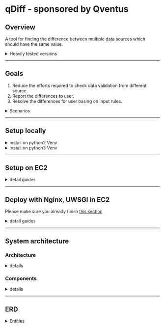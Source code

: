 # qDiff - sponsored by Qventus
## Overview
A tool for finding the difference between multiple data sources which should have the same value.

<details><summary> Heavily tested versions
</summary>

|Django     | Python 2  | Python 3  |
| --------- | ----------| --------- |
| 1.11.15   |     V     |           |
| 2.0.5     |           |     V     |

</details>

---
## Goals
1. Reduce the efforts required to check data validation from different source.
1. Report the differences to user.
1. Resolve the differences for user basing on input rules.

<details><summary>Scenarios
</summary>

* Comparing tables within same database
* Comparing tables from different databases
* Comparing tables with different range of data within same/different database
* Comparing table and CSV file
* Comparing unordered CSV file and database 
</details>

---
## Setup locally
<details><summary> install on python2 Venv
</summary>

### One-time setup on Mac
in these steps, the bold and italic sentences are the commands for terminal

1. install brew
    ```
    sudo xcodebuild -license
    /usr/bin/ruby -e "$(curl -fsSL https://raw.githubusercontent.com/Homebrew/install/master/install)"
    ```
1. install mysql via brew
    ```
    brew install mysql
    ```

1. start mysql
    ```
    brew services start mysql
    ```

1. install rabbitmq 
    ```
    brew install rabbitmq
    ```

1. start rabbitmq
    ```
    /usr/local/sbin/rabbitmq-server -detached
    ```

1. pull the source code
    ```
    cd ~
    git clone https://github.com/analyticsMD/datadiff.git
    ```

1. create virtual environment p2env for qdiff
    ```
    cd datadiff
    python -m venv p2env
    ```

1. activate the virtual environment 
    ```
    source p2env/bin/activate
    ```

1. install dependency for qdiff
    ```
    pip install -r requirements.txt
    ```

1. create database 
    ```
    mysql -uroot -p
    CREATE DATABASE qdiff;
    exit;
    ```

1. init tables in the database
    ```
    python manage.py makemigrations
    python manage.py migrate
    ```

1. start Celery workers
    ```
    celery -A qdiff worker -l info --detach
    ```

1. do a test for sanity check
    ```
    python manage.py test
    ```

1. run the server for demo!!
    ```
    python manage.py runserver
    ```

1. check URL http://127.0.0.1:8000/

### Consecutive runs
After you restart your device, you only need to do the following to launch Qdiff

1. start rabbitmq server
    ```
    /usr/local/sbin/rabbitmq-server -detached
    ```

1. activate virtual environment
    ```
    cd ~/datadiff
    source p2env/bin/activate
    ```

1. start Celery workers
    ```
    celery -A qdiff worker -l info --detach
    ```

1. run the django server
    ```
    python manage.py runserver
    ```
</details>

<details><summary> install on python3 Venv
</summary>

### One-time setup on Mac
in these steps, the bold and italic sentences are the commands for terminal

1. install brew
    ```
    sudo xcodebuild -license
    /usr/bin/ruby -e "$(curl -fsSL https://raw.githubusercontent.com/Homebrew/install/master/install)"
    ```
1. install mysql via brew
    ```
    brew install mysql
    ```

1. start mysql
    ```
    brew services start mysql
    ```

1. install rabbitmq 
    ```
    brew install rabbitmq
    ```

1. start rabbitmq
    ```
    /usr/local/sbin/rabbitmq-server -detached
    ```

1. install python36
    ```
    brew install python
    ```

1. pull the source code
    ```
    cd ~
    git clone https://github.com/analyticsMD/datadiff.git
    ```

1. create virtual environment p3env for qdiff
    ```
    cd datadiff
    python3 -m venv p3env
    ```

1. activate the virtual environment 
    ```
    source p3env/bin/activate
    ```

1. install dependency for qdiff
    ```
    pip install -r requirements.txt
    ```

1. create database 
    ```
    mysql -uroot -p
    CREATE DATABASE qdiff;
    exit;
    ```

1. init tables in the database
    ```
    python manage.py makemigrations
    python manage.py migrate
    ```

1. start Celery workers
    ```
    celery -A qdiff worker -l info --detach
    ```

1. do a test for sanity check
    ```
    python manage.py test
    ```

1. run the server for demo!!
    ```
    python manage.py runserver
    ```

1. check URL http://127.0.0.1:8000/

### Consecutive runs
After you restart your device, you only need to do the following to launch Qdiff

1. start rabbitmq server
    ```
    /usr/local/sbin/rabbitmq-server -detached
    ```

1. activate virtual environment
    ```
    cd ~/datadiff
    source p3env/bin/activate
    ```

1. start Celery workers
    ```
    celery -A qdiff worker -l info --detach
    ```

1. run the django server
    ```
    python manage.py runserver
    ```
</details>

---
## Setup on EC2
<details><summary> detail guides
</summary>

### Install
<details><summary> detail guides
</summary>


1. install mysql
    ```shell
    sudo yum install mysql-server
    ```
1. install python 3.6
    ```shell
    sudo yum install python36
    ```
1. clone repository
    ```shell
    ssh-agent bash -c 'ssh-add /path/to/your/private/rsakey; git clone git@github.com:analyticsMD/datadiff.git'
    ```
1. install gcc for compiling mysql-connector
    ```shell
    sudo yum install gcc
    ```
1. install python-devel for compiling mysql-connector
    ```shell
    sudo yum install -y python36-devel
    ```
1. install dependency
    ```shell
    python3 -m pip install -r datadiff/requirements.txt --user
    ```
</details>


### Setup database - mysql
<details><summary> detail guides
</summary>

1. start mysql server
    ```shell
    sudo service mysqld start
    ```
1. login into mysql with root user
    ```shell
    mysql -u root -p
    ```
1. create database qdiff and qdiff_test
    ```shell
    mysql> create database qdiff;
    mysql> create database qdiff_test;
    ```
1. change database password in the /qdiff/setting/settings.py and settings_test.py
1. install the database schema
    ```shell
    python3 manage.py makemigrations
    python3 manage.py migrate
    ```
</details>

### install rabbitmq as broker for celery
<details><summary> detail guides
</summary>

1. install Erlang Version 20.1
    ```
    cd /opt
    sudo wget https://github.com/rabbitmq/erlang-rpm/releases/download/v20.1.7/erlang-20.1.7-1.el6.x86_64.rpm
    sudo rpm -ivh erlang-20.1.7-1.el6.x86_64.rpm
    ```
1. install Socat
    ```
    sudo yum install socat
    ```
1. RabbitMQ v3.7.0
    ```
    sudo wget https://dl.bintray.com/rabbitmq/all/rabbitmq-server/3.7.0/rabbitmq-server-3.7.0-1.el6.noarch.rpm
    sudo rpm -ivh rabbitmq-server-3.7.0-1.el6.noarch.rpm
    ```
1. start rabbitmq, run the command
    ```
    rabbitmq-server
    ```
1. or you can start rabbitmq as service
    ```
    sudo service rabbitmq-server start
    ```
</details>


### start celery worker, use daemon or inline cli. 
<details><summary> detail guides
</summary>

```
celery -A qdiff worker -l info --detach
```
You can also check http://docs.celeryproject.org/en/latest/userguide/daemonizing.html
</details>

### Sanity test
<details><summary> detail guides
</summary>

1. run command
    ```shell
    sudo python3 manage.py test
    ```
1. Cheers if all the test cases are successful
</details>
</details>

---
## Deploy with Nginx, UWSGI in EC2
Please make sure you already finish [this section](#setup-on-ec2)

<details><summary> detail guides
</summary>

### pull the code into the folder /opt/datadiff/
<details><summary> detail guides
</summary>

1. make directory /opt/
    ```shell
    sudo mkdir /opt
    ```
1. clone the code with git
    ```shell
    cd /opt
    git clone git@github.com:analyticsMD/datadiff.git
    ``` 
</details>

### install uwsgi
<details><summary> detail guides
</summary>

1. run command
    ```shell
    sudo python3 -m pip install uwsgi
    ```
</details>

### install nginx
<details><summary> detail guides
</summary>

1. run command
    ```shell
    sudo yum install nginx
    ```
</details>

### create qdiff.conf file for nginx
<details><summary> detail guides
</summary>

1. run command
    ```shell
    sudo vim /etc/nginx/nginx.conf
    ```
1. edit context for your requirement, this is a simple sample
    ```
    user ec2-user ec2-user;
    worker_processes auto;
    error_log /var/log/nginx/error.log;
    pid /var/run/nginx.pid;
    include /usr/share/nginx/modules/*.conf;

    events {
        worker_connections 1024;
    }
    http {
        server_names_hash_bucket_size 128;
        log_format  main  '$remote_addr - $remote_user [$time_local] "$request" '
                          '$status $body_bytes_sent "$http_referer" '
                          '"$http_user_agent" "$http_x_forwarded_for"';

        access_log  /var/log/nginx/access.log  main;

        sendfile            on;
        tcp_nopush          on;
        tcp_nodelay         on;
        keepalive_timeout   65;
        types_hash_max_size 2048;
        include             /etc/nginx/mime.types;
        default_type        application/octet-stream;
        include /etc/nginx/conf.d/*.conf;
        include /etc/nginx/sites-enable/*;
        index   index.html index.htm;
    }
    ```
</details>

### create qdiff_nginx.conf for nginx
<details><summary> detail guides
</summary>

1. make two directories, /etc/nginx/sites-enable/ and /etc/nginx/sites-available/
    ```shell
    mkdir /etc/nginx/sites-enable/
    mkdir /etc/nginx/sites-available/
    ```
1. create qdiff_nginx.conf in /etc/nginx/sites-available/
    ```shell
    sudo vim /etc/nginx/sites-available/qdiff_nginx.conf
    ```
1. edit content as follow
    ```
    # the upstream component nginx needs to connect to
    upstream django {
        server unix:///opt/datadiff/qdiff.sock; # for a file socket
        # server 127.0.0.1:8001; # for a web port socket
    }

    # configuration of the server
    server {
        # the port your site will be served on
        listen      8000;
        # the domain name it will serve for
        server_name ec2-54-183-250-158.us-west-1.compute.amazonaws.com; # substitute your machine's IP address or FQDN
        charset     utf-8;

        # max upload size
        client_max_body_size 1000M;   # adjust to taste

        # Django media
        location /media  {
            alias /opt/datadiff/media;  # your Django project's media files - amend as required
        }
        location /static {
            alias /opt/datadiff/static; # your Django project's static files - amend as required
        }

        # Finally, send all non-media requests to the Django server.
        location / {
            uwsgi_pass  django;
            include     /opt/datadiff/uwsgi_params; # the uwsgi_params file you installed
        }
    }

    ```
</details>

### make sure the permissions of the folder /var/lib/nginx/tmp/client_body/ is readable
<details><summary> detail guides
</summary>

1. check the read write permissions
    ```shell
    ls -l /var/lib/nginx/tmp/
    ```
    it should return
    ```shell
    drwxr-xr-x 2 ec2-user ec2-user 4096 Jul 31 19:36 client_body
    drwx------ 2 ec2-user ec2-user 4096 Jul 24 02:06 fastcgi
    drwx------ 2 ec2-user ec2-user 4096 Jul 24 02:06 proxy
    drwx------ 2 ec2-user ec2-user 4096 Jul 24 02:06 scgi
    drwx------ 7 ec2-user ec2-user 4096 Jul 31 19:36 uwsgi

    ```
</details>

### start the qdiff
<details><summary> detail guides
</summary>

1. make sure the rabbit mq already start

1. start the nginx service
    ```shell
    sudo service nginx start
    ```

1. start uwsgi worker
    ```shell
    cd /opt/datadiff
    uwsgi --socket qdiff.sock --module setting.wsgi --chmod-socket=664 --daemonize uwsgi.log
    ```
</details>

### start and test your machine
<details><summary> detail guides
</summary>

1. access URL host:port/tasks to check if it works or not

    for example: http://ec2-xx-xx-xx-xx.us-west-1.compute.amazonaws.com/tasks

1. if not working, check following files for debug
    ```shell
    /var/log/nginx/error.log    #nginx reverse server log
    /opt/datadiff/uwsgi.log     #uwsgi server log
    /opt/datadiff/dev.log       #qdiff log
    ```
</details>

</details>

---

## System architecture
### Architecture
<details><summary> details
</summary>
    When input databases as datasources, users need to generate a database access token first. The database access token is an encrypted JSON file which contains the database setting for Django.

<img src="./diagrams/sa.png">
</details>

### Components
<details><summary> details
</summary>

#### Data reader
* Using Django DB cursor to read the data
* Supporting multiple databases and file sources

#### file reader
* Support  CSV excel

#### Comparators
##### Field Comparators
A wrapper for package [tableschema](https://github.com/frictionlessdata/tableschema-py)
* It will query setting.settings.SCHEMA_INFER_LIMIT number records and infer the schema from them.
* The setting.settings.SCHEMA_INFER_CONFIDENCE permits the minor occurance of abnomral, default is 1.00.
* The setting.settings.SCHEMA_CSV_MISSING_VALUES and SCHEMA_DATABASE_MISSING_VALUES is used to configurate what should be consider as missing. 


##### Value Comparators
1. Variable definitions

    data1, data2: the input data, can be queryset, list, dictionary

    item1, item2: the elements from data1 and data2
    
    dict1, dict2: the list for saving unmatch records

1. steps
    1. Sort the data1 and data2
    1. Iterate over data1 and data2 at same time, item1 comes from data1 and item2 comes from data2
        1. If the item1 is identical to item2, iterate next item pair
        1. Else if the item1 in dict2, save the all elements in dict2 except item1 as conflicted results, iterate next item1
        1. Else if the item2 in dict1, save the all elements in dict1 except item2 as conflicted results, iterate next item2
        1. Else, the item1 is different from the item2, put item1 in dict1 and item2 in dict2, iterate next item pair

1. Complexity.

    given m,n = len(data1),len(data2)

    Time complexity:

        O(m+n)

    Space complexity:

        O(m+n)

1. pseudo code in python

    ```python
    qDiff(data1, data2):
        iter1 = iter(sorted(data1))
        iter2 = iter(sorted(data2))
        temp_dict1 ={}
        temp_dict2 ={}
        item1 = None
        item2 = None
        try:
            while True:
                item1 = next(iter1)
                item2 = next(iter2)
                h1 = hash(item1)
                h2 = hash(item2)
                if h1==h2:
                    item1 = None
                    item2 = None
                    continue
                elif h1 in temp_dict2 or h2 in temp_dict1:
                    if h1 in temp_dict2:
                        temp_dict2.pop(h1)
                        saveToConflictedResult(temp_dict2.values())
                    if h2 in temp_dict1:
                        temp_dict1.pop(h2) 
                        saveToConflictedResult(temp_dict1.values())
                else:
                    temp_dict1[h1]=item1
                    temp_dict2[h2]=item2
                item1 = None
                item2 = None
        except StopIteration as e:
            if not item1:
                saveToConflictedResult(list(iter2))
            else:
                saveToConflictedResult([item1] + list(iter1))
    ```

#### Report viewer
* Providing the comparison result    
* GUI for accepting rules for resolving ((Not implemented yet))

#### Rule parser (Not implemented yet)
* Parsing the input rules and save as rule set for reuse
* Rules:

        Where to write the resolved result
        Left join, right join, inner join, and outer join
        Condition based rule, (E.X. when field1 == 0 and field2 > 3)

#### Conflict resolver (Not implemented yet)
* Filtering the conflicted results basing on the input rules

</details>

---

## ERD
<details><summary> Entities
</summary>
<img src="./diagrams/erd.png">

1. Task

    * Information about the data source
    * Uploaded file path
    * Database information (This will not contain password) 
    * Datetime, Recording the start time and end time for performance evaluation
    * Owner (Not implemented yet)

1. Conflict record
    * Raw data
    * What source it belongs to
    * The name of raw table

1. Raw Table
    * Fields here are dynamics, this table schema is depending on the schema of given datasources

1. Report
    * Which generator will process the data
    * Generated file path
    * Parameters for the generator, in JSON format

1. Rule set (Not implemented yet)
    * Name 
    * Description
    * Rule, formatted rules in json format
    
</details>
